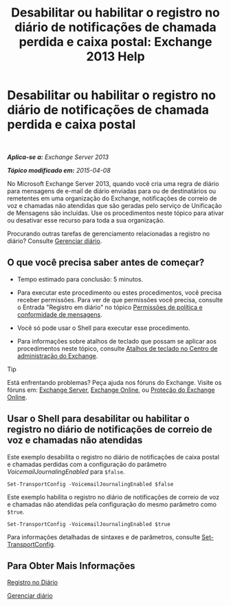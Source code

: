 ﻿---
title: 'Desabilitar ou habilitar o registro no diário de notificações de chamada perdida e caixa postal: Exchange 2013 Help'
TOCTitle: Desabilitar ou habilitar o registro no diário de notificações de chamada perdida e caixa postal
ms:assetid: 5164a92e-69e6-4339-b80c-0cfbf0dc0198
ms:mtpsurl: https://technet.microsoft.com/pt-br/library/Bb201690(v=EXCHG.150)
ms:contentKeyID: 50485578
ms.date: 05/22/2018
mtps_version: v=EXCHG.150
ms.translationtype: MT
---

# Desabilitar ou habilitar o registro no diário de notificações de chamada perdida e caixa postal

 

_**Aplica-se a:** Exchange Server 2013_

_**Tópico modificado em:** 2015-04-08_

No Microsoft Exchange Server 2013, quando você cria uma regra de diário para mensagens de e-mail de diário enviadas para ou de destinatários ou remetentes em uma organização do Exchange, notificações de correio de voz e chamadas não atendidas que são geradas pelo serviço de Unificação de Mensagens são incluídas. Use os procedimentos neste tópico para ativar ou desativar esse recurso para toda a sua organização.

Procurando outras tarefas de gerenciamento relacionadas a registro no diário? Consulte [Gerenciar diário](manage-journaling-exchange-2013-help.md).

## O que você precisa saber antes de começar?

  - Tempo estimado para conclusão: 5 minutos.

  - Para executar este procedimento ou estes procedimentos, você precisa receber permissões. Para ver de que permissões você precisa, consulte o Entrada "Registro em diário" no tópico [Permissões de política e conformidade de mensagens](messaging-policy-and-compliance-permissions-exchange-2013-help.md).

  - Você só pode usar o Shell para executar esse procedimento.

  - Para informações sobre atalhos de teclado que possam se aplicar aos procedimentos neste tópico, consulte [Atalhos de teclado no Centro de administração do Exchange](keyboard-shortcuts-in-the-exchange-admin-center-exchange-online-protection-help.md).


> [!TIP]
> Está enfrentando problemas? Peça ajuda nos fóruns do Exchange. Visite os fóruns em: <A href="https://go.microsoft.com/fwlink/p/?linkid=60612">Exchange Server</A>, <A href="https://go.microsoft.com/fwlink/p/?linkid=267542">Exchange Online</A>, ou <A href="https://go.microsoft.com/fwlink/p/?linkid=285351">Proteção do Exchange Online</A>.



## Usar o Shell para desabilitar ou habilitar o registro no diário de notificações de correio de voz e chamadas não atendidas

Este exemplo desabilita o registro no diário de notificações de caixa postal e chamadas perdidas com a configuração do parâmetro *VoicemailJournalingEnabled* para `$false`.

    Set-TransportConfig -VoicemailJournalingEnabled $false

Este exemplo habilita o registro no diário de notificações de correio de voz e chamadas não atendidas pela configuração do mesmo parâmetro como `$true`.

    Set-TransportConfig -VoicemailJournalingEnabled $true

Para informações detalhadas de sintaxes e de parâmetros, consulte [Set-TransportConfig](https://technet.microsoft.com/pt-br/library/bb124151\(v=exchg.150\)).

## Para Obter Mais Informações

[Registro no Diário](journaling-exchange-2013-help.md)

[Gerenciar diário](manage-journaling-exchange-2013-help.md)

